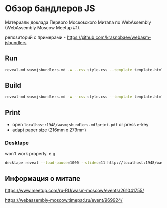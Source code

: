 
# Обзор бандлеров JS

Материалы доклада Первого Московского Митапа по WebAssembly (WebAssembly Moscow Meetup #1).

репозиторий с примерами - https://github.com/krasnobaev/webasm-jsbundlers

## Run

```bash
reveal-md wasmjsbundlers.md -w --css style.css --template template.html
```

## Build

```bash
reveal-md wasmjsbundlers.md -w --css style.css --template template.html --static dist
```

## Print

* open `localhost:1948/wasmjsbundlers.md?print-pdf` or press `e`-key
* adapt paper size (216mm x 279mm)

### Desktape

won't work properly. e.g.

```bash
decktape reveal --load-pause=1000 --slides=11 http://localhost:1948/wasmjsbundlers.md\#/ ./out.pdf
```

## Информация о митапе

https://www.meetup.com/ru-RU/wasm-moscow/events/261041755/

https://webassembly-moscow.timepad.ru/event/969924/

